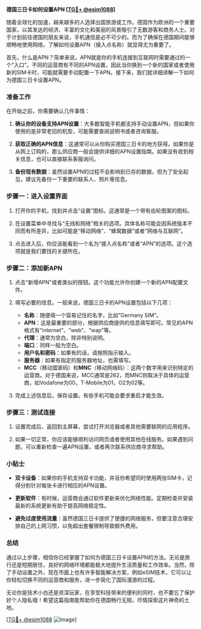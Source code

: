 **德国三日卡如何设置APN [[TG💪+ @esim1088](https://t.me/s/esim1088)]**

随着全球化的加速，越来越多的人选择出国旅游或工作。德国作为欧洲的一个重要国家，以其发达的经济、丰富的文化和美丽的风景吸引了无数游客和商务人士。对于计划前往德国的朋友来说，手机通信是必不可少的。而为了确保在德国期间能够顺畅地使用网络，了解如何设置APN（接入点名称）就显得尤为重要了。

首先，什么是APN？简单来说，APN就是你的手机连接到互联网时需要通过的一个“入口”。不同的运营商有不同的APN设置，因此当你换到一个新的国家或者使用新的SIM卡时，可能就需要手动配置一下APN。接下来，我们就详细讲解一下如何为德国三日卡设置APN。

### **准备工作**

在开始之前，你需要确认几件事情：

1. **确认你的设备支持APN设置**：大多数智能手机都支持手动设置APN，但如果你使用的是非常老旧的机型，可能需要查阅说明书或者咨询客服。
   
2. **获取正确的APN信息**：这通常可以从你购买德国三日卡的地方获得。如果你是从网上订购的，那么供应商一般会提供详细的APN设置指南。如果没有收到相关信息，也可以直接联系客服询问。

3. **备份现有数据**：虽然设置APN的过程不会影响到已存的数据，但为了安全起见，建议先备份一下重要的联系人、照片等信息。

### **步骤一：进入设置界面**

1. 打开你的手机，找到并点击“设置”图标。这通常是一个带有齿轮图案的图标。
   
2. 在设置菜单中寻找与“无线和网络”相关的选项。具体名称可能会因系统版本不同而有所差异，比如可能是“移动网络”、“蜂窝数据”或者“网络与互联网”。

3. 点击进入后，你应该能看到一个名为“接入点名称”或者“APN”的选项。这个选项就是我们要找的关键所在。

### **步骤二：添加新APN**

1. 点击“新增APN”或者类似的按钮。这个功能允许你创建一个新的APN配置文件。

2. 填写必要的信息。一般来说，德国三日卡的APN设置包括以下几项：
   - **名称**：随便填一个容易记住的名字，比如“Germany SIM”。
   - **APN**：这是最重要的部分，根据供应商提供的信息填写即可。常见的APN格式有“internet”、“web”、“wap”等。
   - **代理**：通常为空白，除非特别说明。
   - **端口**：同样一般为空白。
   - **用户名和密码**：如果有的话，请按照指示输入。
   - **服务器**：如果有指定的服务器地址，也需填写。
   - **MCC**（移动国家码）和**MNC**（移动网络码）：这两个数字用来识别特定的运营商。对于德国来说，MCC通常是262，而MNC则取决于具体的运营商，如Vodafone为00，T-Mobile为01，O2为02等。

3. 完成上述信息后，保存设置。有些手机可能会要求重启才能生效。

### **步骤三：测试连接**

1. 设置完成后，返回到主屏幕，尝试打开浏览器或者其他需要联网的应用程序。

2. 如果一切正常，你应该能够顺利访问网页或者使用其他在线服务。如果遇到问题，可以重新检查一遍APN设置，或者再次联系供应商寻求帮助。

### **小贴士**

- **双卡设备**：如果你的手机支持双卡功能，并且你希望同时使用两张SIM卡，记得分别针对每张卡进行相应的APN设置。
  
- **更新软件**：有时候，运营商会通过软件更新来优化网络性能。定期检查并安装最新的系统更新有助于提高网络稳定性。

- **避免过度使用流量**：虽然德国三日卡提供了便捷的网络服务，但要注意合理安排自己的上网习惯，以免超出套餐限制导致额外费用。

### **总结**

通过以上步骤，相信你已经掌握了如何为德国三日卡设置APN的方法。无论是旅行还是短期居住，良好的网络环境都能极大地提升生活质量和工作效率。当然，除了手动设置之外，现在市面上也有许多智能解决方案，例如eSIM技术，它可以让你轻松切换不同的运营商和服务，进一步简化了国际漫游的过程。

无论你是技术小白还是资深玩家，在享受科技带来的便利的同时，也不要忘了保护好个人隐私哦！希望这篇指南能帮助你在德国畅行无阻，尽情探索这片神奇的土地。

[[TG💪+ @esim1088](https://t.me/s/esim1088) ![Image](https://i.postimg.cc/4NQfJmqS/Snipaste-2025-05-13-00-14-12.png)]
